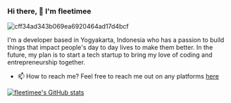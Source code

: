 	
### Hi there, 👋  I'm fleetimee


![cff34ad343b069ea6920464ad17d4bcf](https://user-images.githubusercontent.com/45744788/142763915-e51e42f6-9372-4aaa-a0b9-1fe543cc46fc.jpg)


I'm a developer based in Yogyakarta, Indonesia who has a passion to build things that impact people's day to day lives to make them better.
In the future, my plan is to start a tech startup to bring my love of coding and entrepreneurship together.

* 📫 How to reach me?
Feel free to reach me out on any platforms [here](https://fleetime.my.id)

[![fleetimee's GitHub stats](https://github-readme-stats.vercel.app/api/top-langs/?username=fleetimee&theme=dracula&layout=compact)](https://github.com/fleetimee)

